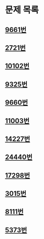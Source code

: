 # 문제 목록
## [9661번](/Solutions/9661/9661.md)
## [2721번](/Solutions/2721/2721.md)
## [10102번](/Solutions/10102/10102.md)
## [9325번](/Solutions/9325/9325.md)
## [9660번](/Solutions/9660/9660.md)
## [11003번](/Solutions/11003/11003.md)
## [14227번](/Solutions/14227/14227.md)
## [24440번](/Solutions/24440/24440.md)
## [17298번](/Solutions/17298/17298.md)
## [3015번](/Solutions/3015/3015.md)
## [8111번](/Solutions/8111/8111.md)
## [5373번](/Solutions/5373/5373.md)